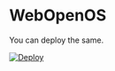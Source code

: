 # WebOpenOS

You can deploy the same.

[![Deploy](https://www.herokucdn.com/deploy/button.svg)](https://heroku.com/deploy)